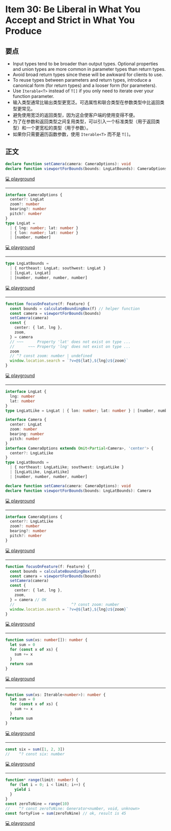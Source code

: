 # Item 30: Be Liberal in What You Accept and Strict in What You Produce

## 要点

- Input types tend to be broader than output types. Optional properties and union types are more common in parameter types than return types.
- Avoid broad return types since these will be awkward for clients to use.
- To reuse types between parameters and return types, introduce a canonical form (for return types) and a looser form (for parameters).
- Use `Iterable<T>` instead of `T[]` if you only need to iterate over your function parameter.
- 输入类型通常比输出类型更宽泛。可选属性和联合类型在参数类型中比返回类型更常见。
- 避免使用宽泛的返回类型，因为这会使客户端的使用变得不便。
- 为了在参数和返回类型之间复用类型，可以引入一个标准类型（用于返回类型）和一个更宽松的类型（用于参数）。
- 如果你只需要遍历函数参数，使用 `Iterable<T>` 而不是 `T[]`。

## 正文

```ts
declare function setCamera(camera: CameraOptions): void
declare function viewportForBounds(bounds: LngLatBounds): CameraOptions
```

[💻 playground](https://www.typescriptlang.org/play/?ts=5.4.5#code/JYOwLgpgTgZghgYwgAgMJwLbTgeQA5jAD2IAzsgN4BQyyS40A-AFzIAyIA5m3GANw1kALyJEMLZCACuGAEbQBteXCihOE6XIWC8wMAgAWGmfKgCAvlTABPPCg7deyALyCKyADZdWm030+8PiYKyObIAD5uniRBWmYBYLF+oRGCANq+0AA0ksFQALoCNnbsXDxgAEJEUiAAJuSutBQgRFBgBhBwpImljmA5pNXtAO4Q3awO5WGRtGmTvDnzYPmps5lQOeubedtxhVS1EAgeKigwNQiEJMikEGDoWFBwABQImNisD9j4V2QAlKwAG5EYC1ASHY6nZDnECXYggZCA4AQYZ4VpgABirSqNXqz1k1TqpAmZV4OKJALQ7yeP3hpAEQA)

---

```ts
interface CameraOptions {
  center?: LngLat
  zoom?: number
  bearing?: number
  pitch?: number
}
type LngLat =
  | { lng: number; lat: number }
  | { lon: number; lat: number }
  | [number, number]
```

[💻 playground](https://www.typescriptlang.org/play/?ts=5.4.5#code/JYOwLgpgTgZghgYwgAgMJwLbTgeQA5jAD2IAzsgN4BQyyS40A-AFzIAyIA5m3GANw1kALyJEMLZCACuGAEbQBteXCihOE6XIWC8wMAgAWGmfKgCAvlTABPPCg7deyALyCKyADZdWm030+8PiYKyObIAD5uniRBWmYBYLF+oRGCANq+0AA0ksFQALoCQA)

---

```ts
type LngLatBounds =
  | { northeast: LngLat; southwest: LngLat }
  | [LngLat, LngLat]
  | [number, number, number, number]
```

[💻 playground](https://www.typescriptlang.org/play/?ts=5.4.5#code/JYOwLgpgTgZghgYwgAgMJwLbTgeQA5jAD2IAzsgN4BQyyS40A-AFzIAyIA5m3GANw1kALyJEMLZCACuGAEbQBteXCihOE6XIWC8wMAgAWGmfKgCAvlTABPPCg7deyALyCKyADZdWm030+8PiYKyObIAD5uniRBWmYBYLF+oRGCANq+0AA0ksFQALoCNnbsXDxgAEJEUiAAJuSutBQgRFBgBhBwpImljmA5pNXtAO4Q3awO5WGRtGmTvDnzYPmps5lQOeubedtxhVRAA)

---

```ts
function focusOnFeature(f: Feature) {
  const bounds = calculateBoundingBox(f) // helper function
  const camera = viewportForBounds(bounds)
  setCamera(camera)
  const {
    center: { lat, lng },
    zoom,
  } = camera
  // ~~~      Property 'lat' does not exist on type ...
  //      ~~~ Property 'lng' does not exist on type ...
  zoom
  // ^? const zoom: number | undefined
  window.location.search = `?v=@${lat},${lng}z${zoom}`
}
```

[💻 playground](https://www.typescriptlang.org/play/?ts=5.4.5#code/JYOwLgpgTgZghgYwgAgMJwLbTgeQA5jAD2IAzsgN4BQyyS40A-AFzIAyIA5m3GANw1kALyJEMLZCACuGAEbQBteXCihOE6XIWC8wMAgAWGmfKgCAvlTABPPCg7deyALyCKyADZdWm030+8PiYKyObIAD5uniRBWmYBYLF+oRGCANq+0AA0ksFQALoCNnbsXDxgAEJEUiAAJuSutBQgRFBgBhBwpImljmA5pNXtAO4Q3awO5WGRtGmTvDnzYPmps5lQOeubedtxhVS1EAgeKigwNQiEJMikEGDoWFBwABQImNisD9j4V2QAlKwAG5EYC1ASHY6nZDnECXYggZCA4AQYZ4VpgABirSqNXqz1k1TqpAmZV4OKJALQ7yeP3hpCKthQGM6YCkUBQzmQcBA1nBRxO7OhF1+dDgHgQUhOkHJtTUVQAHs8YKxmbw2RBKRkdrk4rtTHroPsYXDrjAiBLSDgQKrWeylSqWeq-pRBAgSN1kATcQ1ReLJbwIDK5URFTA-v4APQR5AdDx2KBC2G-V3usCix5wFyI5Go9FYqAy0j4wn1cOCW73akvN4Zsu0N1kNMUeiQKCsChSnJeTjmHIiMRhTk17CKWhj8cTqPIAB+s4nyAAClAiPGbMgAORS9fIWpEMaSIhpiDy4Ae67FFAAOmvgnnd6nE9n08Xy9X1g33e3u-3LSPJ7PCIXsg16XoI-YYKOU4AHqMHQqbCKIGBJNAETILiEAwKAEC1IIwygLuwyXh45q8PCl63CohhZgABowgLOAAAgAJB2vC9ix3bmEILHgeY1EWFQQA)

---

```ts
interface LngLat {
  lng: number
  lat: number
}
type LngLatLike = LngLat | { lon: number; lat: number } | [number, number]

interface Camera {
  center: LngLat
  zoom: number
  bearing: number
  pitch: number
}
interface CameraOptions extends Omit<Partial<Camera>, 'center'> {
  center?: LngLatLike
}
type LngLatBounds =
  | { northeast: LngLatLike; southwest: LngLatLike }
  | [LngLatLike, LngLatLike]
  | [number, number, number, number]

declare function setCamera(camera: CameraOptions): void
declare function viewportForBounds(bounds: LngLatBounds): Camera
```

[💻 playground](https://www.typescriptlang.org/play/?ts=5.4.5#code/JYOwLgpgTgZghgYwgAgDIgOarmZBvZAG0wC5kQBXAWwCNoBuInMy2h5AX3oCgwBPAA4p0WHKmABrFAF40mbLgA++IgHsQLanSiNCzclvYdkygNqttAGgNsoAXR7dQkWIhQBhOFWhx83ZMhI4NBkIgo8AQBeqqpUmrYRyHRwUKAY8dqJAsBgCAAWGQzcHE7BrkjInt5QcADyAmDA6gDOyBAAHpAgACattVQ5ADwACimNcISDVT4AfNYA5EEu8zN+AUvQAPyh8mKSEDwl-EJyomAAQqoUPa3S-vggqlBgeRBwzWA7Z+JS1s1XLwA7hAPl8FD8IMZFPdTGE9r9TuD9nYTDCLNBrOioJjDNibNoHNxuN0IAg9FAUDBrghGupkM0IGBpjUABQILw+MjMuoNJogZoASjIADdVMBujwSWSUpTqbSQMhhcAIICBE8wAAxJ6Xa69Fk0K43ME4HU3IWVDk1HhAA)

---

```ts
interface CameraOptions {
  center?: LngLatLike
  zoom?: number
  bearing?: number
  pitch?: number
}
```

[💻 playground](https://www.typescriptlang.org/play/?ts=5.4.5#code/JYOwLgpgTgZghgYwgAgDIgOarmZBvZAG0wC5kQBXAWwCNoBuInMy2h5AX3oCgwBPAA4p0WHKmABrFAF40mbLgA++IgHsQLanSiNCzclvYdkygNqttAGgNsoAXR6hIsRCgDCcKtDgB5AWGB1AGd8bmRkJHBoAH4yEQVxKR5wgC9VVSpYm21k5Do4KFAMLIsGMOQBYDAEAAsSwx1uDm4gA)

---

```ts
function focusOnFeature(f: Feature) {
  const bounds = calculateBoundingBox(f)
  const camera = viewportForBounds(bounds)
  setCamera(camera)
  const {
    center: { lat, lng },
    zoom,
  } = camera // OK
  //                         ^? const zoom: number
  window.location.search = `?v=@${lat},${lng}z${zoom}`
}
```

[💻 playground](https://www.typescriptlang.org/play/?ts=5.4.5#code/C4TwDgpgBAYhCGwCuAnaBeK8B2IDcAUACYQDGANvGlAGZLanACWA9tlKfOaUpcBACEW9Ik2wBzIQA8AFDQBcsBMjQBKRQG1sSALYAjCCgA0UbfsMmzB46d3WAuoTH8UNeKWgAZCZ8RQA3lDkEopWhnhBiKF24VAAvoSgkFDe4r7AnkwA1hgpPn4APgFBbNHmKBF8ZdYRcVBFWjE2YSiOBATOhm4eUADC8DqG8AEEUBwQ2C6KqemEYwBeLCw61eGjUAZUYuKrFetgTMCkABa7hHEdk13u0P2DKPAA8mDMbADOUBBS-NhEH486Q4AHgAClRmFwgXchgA+EwAcg8VxQ8JhIzGSJcAH5pvkMtkIOcCEkvHihCIPuh1v5sCwUMBjgg3sBcWlEJkciY3sIGQB3CDM1npDkQOoFdYaGbsgkmKX4nL2eoSlqWJqq8rqhyEYhkSjUOgMV7sN4QYDQh4yTj3eCKc1PF6sbBvdRQABuLCYREIJAoVGgBsYjrdTAgvLAdOAMDp5N+bxkemEsaFiBjfxddsIAaNtBYPDej2wcEQqAgckURZUEFU6I472AG0TfygmE43F4iEEje20jkqjmtad9atQ2bwdD4fpUZQqbjCYpffWJrNAyGlpXDwXGLrAUxhkU-j4JmC4jiJkWyzqLfX8AiUAA9HeoI8ANLrB9jD+fr-fr8APSxA7MlA54rLY5TrLyYhECwvIAHTkLmiCOrBJpUCco4AAZYq66AAAIACQHogp6EcecTzIRIFxBhRJAA)

---

```ts
function sum(xs: number[]): number {
  let sum = 0
  for (const x of xs) {
    sum += x
  }
  return sum
}
```

[💻 playground](https://www.typescriptlang.org/play/?ts=5.4.5#code/GYVwdgxgLglg9mABAZxAWwBQA9kC5FjoBGApgE4DaAugJT6FqlmIDeAUIogDYlQrqIAvIgAMAbg6JgcZhggJkfLIjjBEOGq0mdUaRAGphWCZwC+ksrxBkkuieaA)

---

```ts
function sum(xs: Iterable<number>): number {
  let sum = 0
  for (const x of xs) {
    sum += x
  }
  return sum
}
```

[💻 playground](https://www.typescriptlang.org/play/?ts=5.4.5#code/GYVwdgxgLglg9mABAZxAWwBQA9kC5ECSUApgE4CGARgDbEA8Y6lZAfAJT6NrOmIDeAKESJaUFOkQBeRAAYA3EMTA4vDBATIxWRHGCIcbfouGo0iANTSsC4QF9FpYlBCkkphfaA)

---

```ts
const six = sum([1, 2, 3])
//    ^? const six: number
```

[💻 playground](https://www.typescriptlang.org/play/?ts=5.4.5#code/GYVwdgxgLglg9mABAZxAWwBQA9kC5ECSUApgE4CGARgDbEA8Y6lZAfAJT6NrOmIDeAKESJaUFOkQBeRAAYA3EMTA4vDBATIxWRHGCIcbfouGo0iANTSsC4QF9FpYlBCkkphffVhNKGNummGADaAIwANIgATBEAzAC6bAoA9EnCwgB6APyIXj7IfpxMZAJAA)

---

```ts
function* range(limit: number) {
  for (let i = 0; i < limit; i++) {
    yield i
  }
}
const zeroToNine = range(10)
//    ^? const zeroToNine: Generator<number, void, unknown>
const fortyFive = sum(zeroToNine) // ok, result is 45
```

[💻 playground](https://www.typescriptlang.org/play/?ts=5.4.5#code/GYVwdgxgLglg9mABAZxAWwBQA9kC5ECSUApgE4CGARgDbEA8Y6lZAfAJT6NrOmIDeAKESJaUFOkQBeRAAYA3EMTA4vDBATIxWRHGCIcbfouGo0iANTSsC4QF9FpYlBCkkphfdCRYCAFSIKMABzYgxqGDQYKE4mMkNBYWVVUUQYKVk5VMQ6EQiozJhzc3jjRABPGGJqABNUm0R7e3UwTUQALzI4ABU4ADkYMGJ0wJCMAEYZNgUAemnhYQA9AH5EZtaO0m6+geJ8AHFiQYooFQZY0gAaRAA3OBhqq-AAazA4AHcwFgE1sSSoMoAYjBrkNpKYMBstv1BlNhLMdE8ro5UNQxDBkIgACwAVgEQA)
